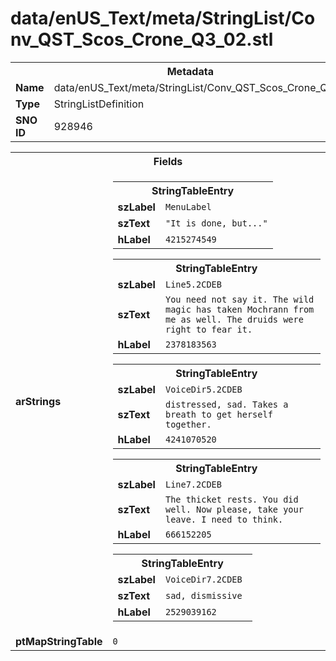<h1>data/enUS_Text/meta/StringList/Conv_QST_Scos_Crone_Q3_02.stl</h1><table><tr><th colspan="100%">Metadata</th></tr><tr><td><b>Name</b></td><td>data/enUS_Text/meta/StringList/Conv_QST_Scos_Crone_Q3_02.stl</td></tr><tr><td><b>Type</b></td><td>StringListDefinition</td></tr><tr><td><b>SNO ID</b></td><td>928946</td></tr></table>

<table><tr><th colspan="100%">Fields</th></tr><tr><td><b>arStrings</b></td><td><table><tr><th colspan="100%">StringTableEntry</th></tr><tr><td><b>szLabel</b></td><td><code>MenuLabel</code></td></tr><tr><td><b>szText</b></td><td><code>"It is done, but..."</code></td></tr><tr><td><b>hLabel</b></td><td><code>4215274549</code></td></tr></table>


<table><tr><th colspan="100%">StringTableEntry</th></tr><tr><td><b>szLabel</b></td><td><code>Line5.2CDEB</code></td></tr><tr><td><b>szText</b></td><td><code>You need not say it. The wild magic has taken Mochrann from me as well. The druids were right to fear it.</code></td></tr><tr><td><b>hLabel</b></td><td><code>2378183563</code></td></tr></table>


<table><tr><th colspan="100%">StringTableEntry</th></tr><tr><td><b>szLabel</b></td><td><code>VoiceDir5.2CDEB</code></td></tr><tr><td><b>szText</b></td><td><code>distressed, sad. Takes a breath to get herself together.</code></td></tr><tr><td><b>hLabel</b></td><td><code>4241070520</code></td></tr></table>


<table><tr><th colspan="100%">StringTableEntry</th></tr><tr><td><b>szLabel</b></td><td><code>Line7.2CDEB</code></td></tr><tr><td><b>szText</b></td><td><code>The thicket rests. You did well. Now please, take your leave. I need to think.</code></td></tr><tr><td><b>hLabel</b></td><td><code>666152205</code></td></tr></table>


<table><tr><th colspan="100%">StringTableEntry</th></tr><tr><td><b>szLabel</b></td><td><code>VoiceDir7.2CDEB</code></td></tr><tr><td><b>szText</b></td><td><code>sad, dismissive </code></td></tr><tr><td><b>hLabel</b></td><td><code>2529039162</code></td></tr></table>


</td></tr><tr><td><b>ptMapStringTable</b></td><td><code>0</code></td></tr></table>

